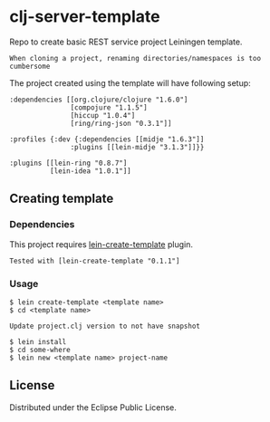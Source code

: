 # clj-server-template

Repo to create basic REST service project Leiningen template.

    When cloning a project, renaming directories/namespaces is too cumbersome

The project created using the template will have following setup:

    :dependencies [[org.clojure/clojure "1.6.0"]
                   [compojure "1.1.5"]
                   [hiccup "1.0.4"]
                   [ring/ring-json "0.3.1"]]

    :profiles {:dev {:dependencies [[midje "1.6.3"]]
                   :plugins [[lein-midje "3.1.3"]]}}

    :plugins [[lein-ring "0.8.7"]
              [lein-idea "1.0.1"]]

## Creating template

### Dependencies

This project requires [lein-create-template](https://github.com/tcw/lein-create-template) plugin.

    Tested with [lein-create-template "0.1.1"]


### Usage

    $ lein create-template <template name>
    $ cd <template name>

    Update project.clj version to not have snapshot

    $ lein install
    $ cd some-where
    $ lein new <template name> project-name

## License

Distributed under the Eclipse Public License.

